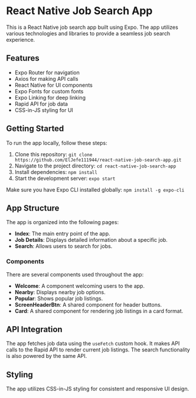 # React Native Job Search App

This is a React Native job search app built using Expo. The app utilizes various technologies and libraries to provide a seamless job search experience.

## Features

- Expo Router for navigation
- Axios for making API calls
- React Native for UI components
- Expo Fonts for custom fonts
- Expo Linking for deep linking
- Rapid API for job data
- CSS-in-JS styling for UI

## Getting Started

To run the app locally, follow these steps:

1. Clone this repository: `git clone https://github.com/ElJefe111944/react-native-job-search-app.git`
2. Navigate to the project directory: `cd react-native-job-search-app`
3. Install dependencies: `npm install`
4. Start the development server: `expo start`

Make sure you have Expo CLI installed globally: `npm install -g expo-cli`

## App Structure

The app is organized into the following pages:

- **Index**: The main entry point of the app.
- **Job Details**: Displays detailed information about a specific job.
- **Search**: Allows users to search for jobs.

### Components

There are several components used throughout the app:

- **Welcome**: A component welcoming users to the app.
- **Nearby**: Displays nearby job options.
- **Popular**: Shows popular job listings.
- **ScreenHeaderBtn**: A shared component for header buttons.
- **Card**: A shared component for rendering job listings in a card format.

## API Integration

The app fetches job data using the `useFetch` custom hook. It makes API calls to the Rapid API to render current job listings. The search functionality is also powered by the same API.

## Styling

The app utilizes CSS-in-JS styling for consistent and responsive UI design.


